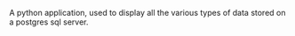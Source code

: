A python application, used to display all the various types of data stored on a postgres sql server.
